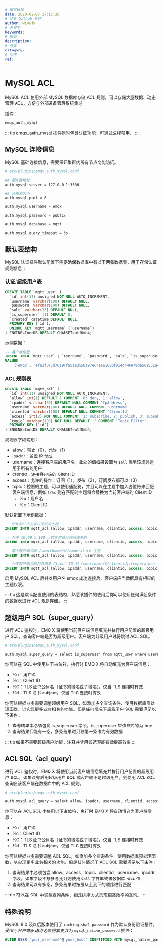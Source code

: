```yaml
---
# 编写日期
date: 2020-02-07 17:15:26
# 作者 Github 名称
author: wivwiv
# 关键字
keywords:
# 描述
description:
# 分类
category: 
# 引用
ref:
---
```


# MySQL ACL

MySQL ACL 使用外部 MySQL 数据库存储 ACL 规则，可以存储大量数据、动态管理 ACL，方便与外部设备管理系统集成

插件：

```bash
emqx_auth_mysql
```

::: tip 
emqx_auth_mysql 插件同时包含认证功能，可通过注释禁用。
:::


## MySQL 连接信息

MySQL 基础连接信息，需要保证集群内所有节点均能访问。

```bash
# etc/plugins/emqx_auth_mysql.conf

## 服务器地址
auth.mysql.server = 127.0.0.1:3306

## 连接池大小
auth.mysql.pool = 8

auth.mysql.username = emqx

auth.mysql.password = public

auth.mysql.database = mqtt

auth.mysql.query_timeout = 5s
```


## 默认表结构

MySQL 认证插件默认配置下需要确保数据库中有以下两张数据表，用于存储认证规则信息：

### 认证/超级用户表

```sql
CREATE TABLE `mqtt_user` (
  `id` int(11) unsigned NOT NULL AUTO_INCREMENT,
  `username` varchar(100) DEFAULT NULL,
  `password` varchar(100) DEFAULT NULL,
  `salt` varchar(35) DEFAULT NULL,
  `is_superuser` (1) DEFAULT 0,
  `created` datetime DEFAULT NULL,
  PRIMARY KEY (`id`),
  UNIQUE KEY `mqtt_username` (`username`)
) ENGINE=InnoDB DEFAULT CHARSET=utf8mb4;
```

示例数据：

```sql
-- 客户端信息
INSERT INTO `mqtt_user` ( `username`, `password`, `salt`, `is_superuser`)
VALUES
	('emqx', 'efa1f375d76194fa51a3556a97e641e61685f914d446979da50a551a4333ffd7', NULL, 0);
```

### ACL 规则表

```sql
CREATE TABLE `mqtt_acl` (
  `id` int(11) unsigned NOT NULL AUTO_INCREMENT,
  `allow` int(1) DEFAULT 1 COMMENT '0: deny, 1: allow',
  `ipaddr` varchar(60) DEFAULT NULL COMMENT 'IpAddress',
  `username` varchar(100) DEFAULT NULL COMMENT 'Username',
  `clientid` varchar(100) DEFAULT NULL COMMENT 'ClientId',
  `access` int(2) NOT NULL COMMENT '1: subscribe, 2: publish, 3: pubsub',
  `topic` varchar(100) NOT NULL DEFAULT '' COMMENT 'Topic Filter',
  PRIMARY KEY (`id`)
) ENGINE=InnoDB DEFAULT CHARSET=utf8mb4;
```

规则表字段说明：

- allow：禁止（0），允许（1）
- ipaddr：设置 IP 地址
- username：连接客户端的用户名，此处的值如果设置为 `$all`  表示该规则适用于所有的用户
- clientid：连接客户端的 Client ID
- access：允许的操作：订阅（1），发布（2），订阅发布都可以（3）
- topic：控制的主题，可以使用通配符，并且可以在主题中加入占位符来匹配客户端信息，例如 `t/%c` 则在匹配时主题将会替换为当前客户端的 Client ID
  - %u：用户名
  - %c：Client ID
  


默认配置下示例数据：

```sql
-- 所有用户不可以订阅系统主题
INSERT INTO mqtt_acl (allow, ipaddr, username, clientid, access, topic) VALUES (0, NULL, '$all', NULL, 1, '$SYS/#');

-- 允许 10.59.1.100 上的客户端订阅系统主题
INSERT INTO mqtt_acl (allow, ipaddr, username, clientid, access, topic) VALUES (1, '10.59.1.100', NULL, NULL, 1, '$SYS/#');

-- 禁止客户端订阅 /smarthome/+/temperature 主题
INSERT INTO mqtt_acl (allow, ipaddr, username, clientid, access, topic) VALUES (0, NULL, NULL, NULL, 1, '/smarthome/+/temperature');

-- 允许客户端订阅包含自身 Client ID 的 /smarthome/${clientid}/temperature 主题
INSERT INTO mqtt_acl (allow, ipaddr, username, clientid, access, topic) VALUES (1, NULL, NULL, NULL, 1, '/smarthome/%c/temperature');
```

启用 MySQL ACL 后并以用户名 emqx 成功连接后，客户端应当数据具有相应的主题权限。


::: tip 
这是默认配置使用的表结构，熟悉该插件的使用后你可以使用任何满足条件的数据表进行 ACL 规则存储。
:::



## 超级用户 SQL（super_query）

进行 ACL 鉴权时，EMQ X 将使用当前客户端信息填充并执行用户配置的超级用户 SQL，查询客户端是否为超级用户。客户端为超级用户时将跳过 ACL SQL。

```bash
# etc/plugins/emqx_auth_mysql.conf

auth.mysql.super_query = select is_superuser from mqtt_user where username = '%u' limit 1
```

你可以在 SQL 中使用以下占位符，执行时 EMQ X 将自动填充为客户端信息：

- %u：用户名
- %c：Client ID
- %C：TLS 证书公用名（证书的域名或子域名），仅当 TLS 连接时有效
- %d：TLS 证书 subject，仅当 TLS 连接时有效


你可以根据业务需要调整超级用户 SQL，如添加多个查询条件、使用数据库预处理函数，以实现更多业务相关的功能。但是任何情况下超级用户 SQL 需要满足以下条件：

1. 查询结果中必须包含 is_superuser 字段，is_superuser 应该显式的为 true
2. 查询结果只能有一条，多条结果时只取第一条作为有效数据

::: tip 
如果不需要超级用户功能，注释并禁用该选项能有效提高效率
:::


## ACL SQL（acl_query）

进行 ACL 鉴权时，EMQ X 将使用当前客户端信息填充并执行用户配置的超级用户 SQL，如果没有启用超级用户 SQL 或客户端不是超级用户，则使用 ACL SQL 查询出该客户端在数据库中的 ACL 规则。

```bash
# etc/plugins/emqx_auth_mysql.conf

auth.mysql.acl_query = select allow, ipaddr, username, clientid, access, topic from mqtt_acl where ipaddr = '%a' or username = '%u' or username = '$all' or clientid = '%c'
```

你可以在 ACL SQL 中使用以下占位符，执行时 EMQ X 将自动填充为客户端信息：

- %u：用户名
- %c：Client ID
- %C：TLS 证书公用名（证书的域名或子域名），仅当 TLS 连接时有效
- %d：TLS 证书 subject，仅当 TLS 连接时有效


你可以根据业务需要调整 ACL SQL，如添加多个查询条件、使用数据库预处理函数，以实现更多业务相关的功能。但是任何情况下 ACL SQL 需要满足以下条件：

1. 查询结果中必须包含 allow、access、topic、clientid、username、ipaddr 字段，如果字段不想参与比对则使用 `$all` 字符串或者数据库 `NULL` 值
2. 查询结果可以有多条，多条结果时按照从上到下的顺序进行匹配

::: tip 
可以在 SQL 中调整查询条件、指定排序方式实现更高效率的查询。
:::


## 特殊说明

MySQL 8.0 及以后版本使用了 `caching_sha2_password` 作为默认身份验证插件，受限于客户端驱动你必须将其更改为 `mysql_native_password` 插件：

```sql
ALTER USER 'your_username'@'your_host' IDENTIFIED WITH mysql_native_password BY 'your_password';
```
